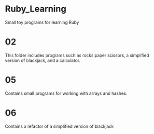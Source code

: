 # Ruby_Learning
Small toy programs for learning Ruby

# 02
This folder includes programs such as rocks paper scissors, a simplified version of blackjack, and a calculator.

# 05
Contains small programs for working with arrays and hashes. 

# 06
Contains a refactor of a simplified version of blackjack
